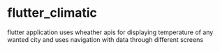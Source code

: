 # flutter_climatic
 flutter application uses wheather apis for displaying temperature of any wanted city and uses navigation with data through different screens
